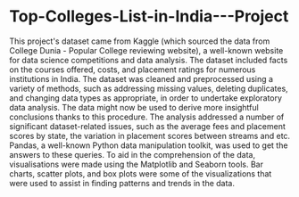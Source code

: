 # Top-Colleges-List-in-India---Project

This project's dataset came from Kaggle (which sourced the data from College Dunia - Popular College reviewing website), a well-known website for data science competitions and data analysis. The dataset included facts on the courses offered, costs, and placement ratings for numerous institutions in India. The dataset was cleaned and preprocessed using a variety of methods, such as addressing missing values, deleting duplicates, and changing data types as appropriate, in order to undertake exploratory data analysis. The data might now be used to derive more insightful conclusions thanks to this procedure. The analysis addressed a number of significant dataset-related issues, such as the average fees and placement scores by state, the variation in placement scores between streams and etc. Pandas, a well-known Python data manipulation toolkit, was used to get the answers to these queries. To aid in the comprehension of the data, visualisations were made using the Matplotlib and Seaborn tools. Bar charts, scatter plots, and box plots were some of the visualizations that were used to assist in finding patterns and trends in the data.
